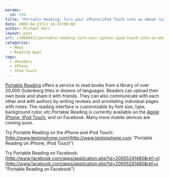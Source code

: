 ```yaml
---
params:
  id: 259
title: "Portable Reading: Turn your iPhone/iPod Touch into an eBook reader"
date: 2008-04-21T22:16:32+00:00
author: Michael Hart
layout: post
url: /20080421/portable-reading-turn-your-iphone-ipod-touch-into-an-ebook-reader/
categories:
  - News
  - Reading Apps
tags:
  - eReaders
  - iPhone
  - iPod Touch
---
```

[Portable Reading](http://www.textonphone.com "Portable Reading on iPhone, iPod Touch and Facebook") offers a service to read books from a library of over 20,000 Gutenberg titles in dozens of languages. Readers can upload their own book and share it with friends. They can also communicate with each other and with authors by writing reviews and annotating individual pages with notes. The reading interface is customizable by font size, type, background color, etc.Portable Reading is currently available on the [Apple iPhone, iPod Touch](/20081031/apple-iphone-touch-stanza-and-project-gutenberg/ "Apple iPod Touch/iPhone Review"), and on Facebook. Many more mobile devices are coming soon.

Try Portable Reading on the iPhone and iPod Touch: [http://www.textonphone.com](http://www.textonphone.com "Portable Reading on iPhone, iPod Touch")

Try Portable Reading on Facebook: [http://www.facebook.com/apps/application.php?id=20655241480&ref=s](http://www.facebook.com/apps/application.php?id=20655241480&ref=s "Portable Reading on Facebook")
